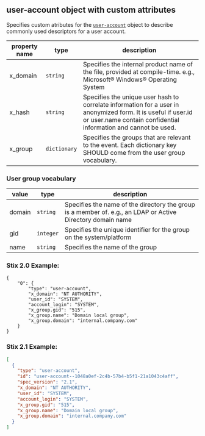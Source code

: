 ## user-account object with custom attributes

Specifies custom atributes for the [`user-account`](https://docs.oasis-open.org/cti/stix/v2.1/os/stix-v2.1-os.html#_azo70vgj1vm2) object to describe commonly used descriptors for a user account.

| property name | type | description |
|--|--|--|
| x_domain | `string` | Specifies the internal product name of the file, provided at compile-time. e.g., Microsoft® Windows® Operating System |
| x_hash | `string` | Specifies the unique user hash to correlate information for a user in anonymized form. It is useful if user.id or user.name contain confidential information and cannot be used. |
| x_group | `dictionary` | Specifies the groups that are relevant to the event. Each dictionary key SHOULD come from the user group vocabulary.|

### User group vocabulary
| value | type | description |
|--|--|--|
| domain | `string` | Specifies the name of the directory the group is a member of. e.g., an LDAP or Active Directory domain name|
| gid | `integer` | Specifies the unique identifier for the group on the system/platform |
| name | `string` | Specifies the name of the group |

### Stix 2.0 Example:

    {
        "0": {
            "type": "user-account",
            "x_domain": "NT AUTHORITY",
            "user_id": "SYSTEM",
            "account_login": "SYSTEM",
            "x_group.gid": "515",
            "x_group.name": "Domain local group",
            "x_group.domain": "internal.company.com"
        }
    }

### Stix 2.1 Example:
```json
[
  {
    "type": "user-account",
    "id": "user-account--1048a0ef-2c4b-57b4-b5f1-21a1043c4aff",
    "spec_version": "2.1",
    "x_domain": "NT AUTHORITY",
    "user_id": "SYSTEM",
    "account_login": "SYSTEM",
    "x_group.gid": "515",
    "x_group.name": "Domain local group",
    "x_group.domain": "internal.company.com"
  }
]
```